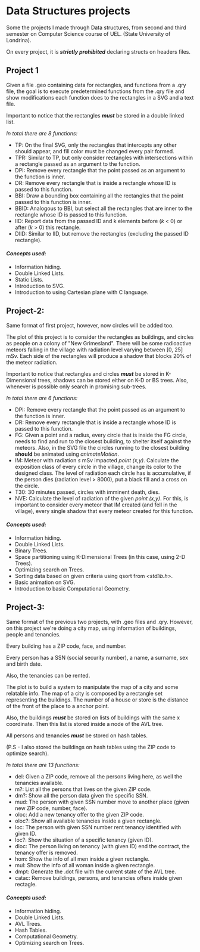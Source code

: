 # Data Structures projects

Some the projects I made through Data structures, from second and third semester on Computer Science course of UEL. (State University of Londrina).

On every project, it is ***strictly prohibited*** declaring structs on headers files.

 ## Project 1
  Given a file .geo containing data for rectangles, and functions from a .qry file, the goal is to execute predetermined functions from the .qry file and show modifications each function does to the rectangles in a SVG and a text file.
  
  Important to notice that the rectangles ***must*** be stored in a double linked list.
  
  *In total there are 8 functions:*
  
  - TP: On the final SVG, only the rectangles that intercepts any other should appear, and fill color must be changed every pair formed.
  - TPR: Similar to TP, but only consider rectangles with intersections within a rectangle passed as an argument to the function.
  - DPI: Remove every rectangle that the point passed as an argument to the function is inner.
  - DR: Remove every rectangle that is inside a rectangle whose ID is passed to this function. 
  - BBI: Draw a bounding box containing all the rectangles that the point passed to this function is inner.
  - BBID: Analogous to BBI, but select all the rectangles that are inner to the rectangle whose ID is passed to this function.
  - IID: Report data from the passed ID and k elements before (*k* < 0) or after (*k* > 0) this rectangle. 
  - DIID: Similar to IID, but remove the rectangles (excluding the passed ID rectangle). 

  #### *Concepts used:*
  - Information hiding.
  - Double Linked Lists.
  - Static Lists.
  - Introduction to SVG.
  - Introduction to using Cartesian plane with C language.

## Project-2:
  Same format of first project, however, now circles will be added too.
  
  The plot of this project is to consider the rectangles as buildings, and circles as people on a colony of "New Grimesland". There will be some radioactive meteors falling in the village with radiation level varying between [0, 25] mSv. Each side of the rectangles will produce a shadow that blocks 20% of the meteor radiation.
  
  Important to notice that rectangles and circles ***must*** be stored in K-Dimensional trees, shadows can be stored either on K-D or BS trees. Also, whenever is possible only search in promising sub-trees.
  
  *In total there are 6 functions:* 
  
  - DPI: Remove every rectangle that the point passed as an argument to the function is inner.
  - DR: Remove every rectangle that is inside a rectangle whose ID is passed to this function. 
  - FG: Given a point and a radius, every circle that is inside the FG circle, needs to find and run to the closest building, to shelter itself against the meteors. Also, in the SVG file the circles running to the closest building **should** be animated using *animateMotion*.
  - IM: Meteor with radiation *s* mSv impacted *point (x,y)*. Calculate the exposition class of every circle in the village, change its color to the designed class. The level of radiation each circle has is accumulative, if the person dies (radiation level > 8000), put a black fill and a cross on the circle.
  - T30: 30 minutes passed, circles with imminent death, dies.
  - NVE: Calculate the level of radiation of the given *point (x,y)*. For this, is important to consider every meteor that IM created (and fell in the village), every single shadow that every meteor created for this function.

  #### *Concepts used:*
  - Information hiding.
  - Double Linked Lists.
  - Binary Trees.
  - Space partitioning using K-Dimensional Trees (in this case, using 2-D Trees).
  - Optimizing search on Trees.
  - Sorting data based on given criteria using qsort from *<stdlib.h>*.
  - Basic animation on SVG.
  - Introduction to basic Computational Geometry.

## Project-3:
 Same format of the previous two projects, with .geo files and .qry. However, on this project we're doing a city map, using information of buildings, people and tenancies.
 
 Every building has a ZIP code, face, and number.
 
 Every person has a SSN (social security number), a name, a surname, sex and birth date.
 
 Also, the tenancies can be rented.
 
 The plot is to build a system to manipulate the map of a city and some relatable info. The map of a city is composed by a rectangle set representing the buildings.
 The number of a house or store is the distance of the front of the place to a anchor point.
 
 Also, the buildings ***must*** be stored on lists of buildings with the same x coordinate. Then this list is stored inside a node of the AVL tree.
 
 All persons and tenancies ***must*** be stored on hash tables.
 
 (P.S - I also stored the buildings on hash tables using the ZIP code to optimize search).
 
 *In total there are 13 functions:* 
 
  - del: Given a ZIP code, remove all the persons living here, as well the tenancies available.
  - m?: List all the persons that lives on the given ZIP code.
  - dm?: Show all the person data given the specific SSN.
  - mud: The person with given SSN number move to another place (given new ZIP code, number, face).
  - oloc: Add a new tenancy offer to the given ZIP code.
  - oloc?: Show all available tenancies inside a given rectangle.
  - loc: The person with given SSN number rent tenancy identified with given ID.
  - loc?: Show the situation of a specific tenancy (given ID).
  - dloc: The person living on tenancy (with given ID) end the contract, the tenancy offer is removed.
  - hom: Show the info of all men inside a given rectangle.
  - mul: Show the info of all woman inside a given rectangle.
  - dmpt: Generate the .dot file with the current state of the AVL tree.
  - catac: Remove buildings, persons, and tenancies offers inside given rectagle.
  
  #### *Concepts used:*
  - Information hiding.
  - Double Linked Lists.
  - AVL Trees.
  - Hash Tables.
  - Computational Geometry.
  - Optimizing search on Trees.
